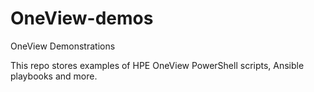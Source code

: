# OneView-demos
OneView Demonstrations

This repo stores examples of HPE OneView PowerShell scripts, Ansible playbooks and more.


